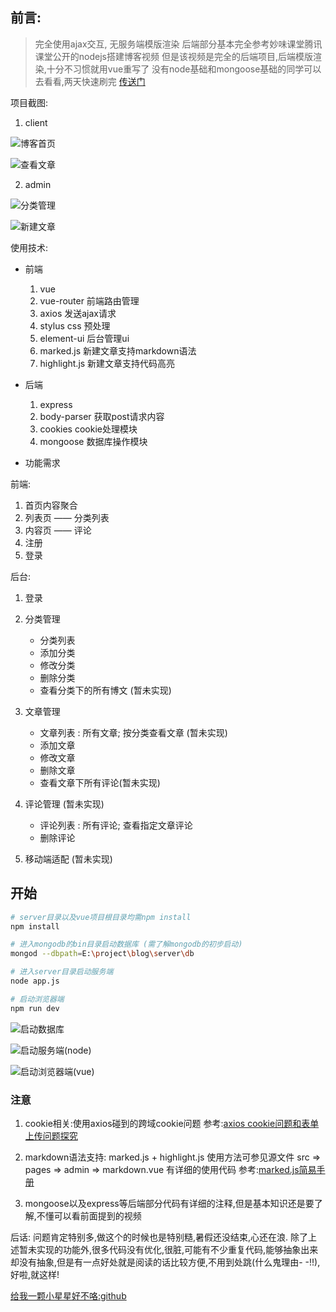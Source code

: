 
## 前言:
> 完全使用ajax交互, 无服务端模版渲染
后端部分基本完全参考妙味课堂腾讯课堂公开的nodejs搭建博客视频
但是该视频是完全的后端项目,后端模版渲染,十分不习惯就用vue重写了
没有node基础和mongoose基础的同学可以去看看,两天快速刷完
[传送门](https://ke.qq.com/course/185893)

项目截图:
1. client


![博客首页](http://upload-images.jianshu.io/upload_images/4869616-a5a85407f8989cd5.png?imageMogr2/auto-orient/strip%7CimageView2/2/w/1240)


![查看文章](http://upload-images.jianshu.io/upload_images/4869616-98902ebcb14be0c6.png?imageMogr2/auto-orient/strip%7CimageView2/2/w/1240)


2. admin

![分类管理](http://upload-images.jianshu.io/upload_images/4869616-5607d40b3c962905.png?imageMogr2/auto-orient/strip%7CimageView2/2/w/1240)


![新建文章](http://upload-images.jianshu.io/upload_images/4869616-543c8a2c96fdfc6b.png?imageMogr2/auto-orient/strip%7CimageView2/2/w/1240)


使用技术:

* 前端
    1. vue
    2. vue-router 前端路由管理
    3. axios 发送ajax请求
    4. stylus css 预处理
    5. element-ui 后台管理ui
    6. marked.js 新建文章支持markdown语法
    7. highlight.js 新建文章支持代码高亮

* 后端
    1. express
    2. body-parser 获取post请求内容
    3. cookies cookie处理模块
    4. mongoose 数据库操作模块

* 功能需求

前端:

1. 首页内容聚合
2. 列表页 —— 分类列表
3. 内容页 —— 评论
4. 注册
5. 登录

后台:

1. 登录
2. 分类管理

    * 分类列表
    * 添加分类
    * 修改分类
    * 删除分类
    * 查看分类下的所有博文 (暂未实现)

3. 文章管理

    * 文章列表 : 所有文章;  按分类查看文章 (暂未实现)
    * 添加文章
    * 修改文章
    * 删除文章
    * 查看文章下所有评论(暂未实现)

4. 评论管理 (暂未实现)

    * 评论列表 : 所有评论; 查看指定文章评论
    * 删除评论

5. 移动端适配 (暂未实现)

## 开始

``` bash
# server目录以及vue项目根目录均需npm install
npm install

# 进入mongodb的bin目录启动数据库 (需了解mongodb的初步启动)
mongod --dbpath=E:\project\blog\server\db

# 进入server目录启动服务端
node app.js

# 启动浏览器端
npm run dev
```

![启动数据库](http://upload-images.jianshu.io/upload_images/4869616-f19cc757348fdad2.png?imageMogr2/auto-orient/strip%7CimageView2/2/w/1240)


![启动服务端(node)](http://upload-images.jianshu.io/upload_images/4869616-83ade7c7bc8206a9.png?imageMogr2/auto-orient/strip%7CimageView2/2/w/1240)


![启动浏览器端(vue)](http://upload-images.jianshu.io/upload_images/4869616-023feed148beed78.png?imageMogr2/auto-orient/strip%7CimageView2/2/w/1240)


### 注意

1. cookie相关:使用axios碰到的跨域cookie问题
参考:[axios cookie问题和表单上传问题探究](http://blog.csdn.net/hongchh/article/details/72675777)

2. markdown语法支持: marked.js + highlight.js
使用方法可参见源文件 src => pages => admin => markdown.vue 有详细的使用代码
参考:[marked.js简易手册](http://www.cnblogs.com/djtao/p/6224399.html)

3. mongoose以及express等后端部分代码有详细的注释,但是基本知识还是要了解,不懂可以看前面提到的视频

后话:
问题肯定特别多,做这个的时候也是特别糙,暑假还没结束,心还在浪.
除了上述暂未实现的功能外,很多代码没有优化,很脏,可能有不少重复代码,能够抽象出来却没有抽象,但是有一点好处就是阅读的话比较方便,不用到处跳(什么鬼理由- -!!),好啦,就这样!

[给我一颗小星星好不咯:github](https://github.com/hackerwen/vue-blog)

